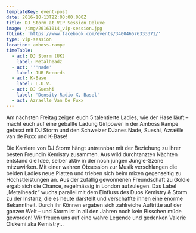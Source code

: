 ```yaml
---
templateKey: event-post
date: 2016-10-13T22:00:00.000Z
title: DJ Storm at VIP Session Deluxe
image: /img/20161014_vip-session.jpg
fbLink: 'https://www.facebook.com/events/340046576333371/'
type: vip-session
location: amboss-rampe
timeTable:
  - act: DJ Storm (UK)
    label: Metalheadz
  - act: '''nade'
    label: JUR Records
  - act: K-Base
    label: L.U.V.
  - act: DJ Sueshi
    label: 'Density Radio X, Basel'
  - act: Azraelle Van De Fuxx
---
```

Am nächsten Freitag zeigen euch 5 talentierte Ladies, wie der Hase läuft – macht euch auf eine geballte Ladung Girlpower in der Amboss Rampe gefasst mit DJ Storm und den Schweizer DJanes Nade, Sueshi, Azraëlle van de Fuxx und K-Base!

Die Karriere von DJ Storm hängt untrennbar mit der Beziehung zu ihrer besten Freundin Kemistry zusammen. Aus wild durchtanzten Nächten entstand die Idee, selber aktiv in der noch jungen Jungle-Szene mitzuwirken. Mit einer wahren Obsession zur Musik verschlangen die beiden Ladies neue Platten und trieben sich beim mixen gegenseitig zu Höchstleistungen an. Aus der zufällig gewonnenen Freundschaft zu Goldie ergab sich die Chance, regelmässig in London aufzulegen. Das Label „Metalheadz“ wuchs parallel mit dem Einfluss des Duos Kemistry & Storm zu der Instanz, die es heute darstellt und verschaffte ihnen eine enorme Bekanntheit. Durch ihr Können ergaben sich zahlreiche Auftritte auf der ganzen Welt – und Storm ist in all den Jahren noch kein Bisschen müde geworden! Wir freuen uns auf eine wahre Legende und gedenken Valerie Olukemi aka Kemistry...
